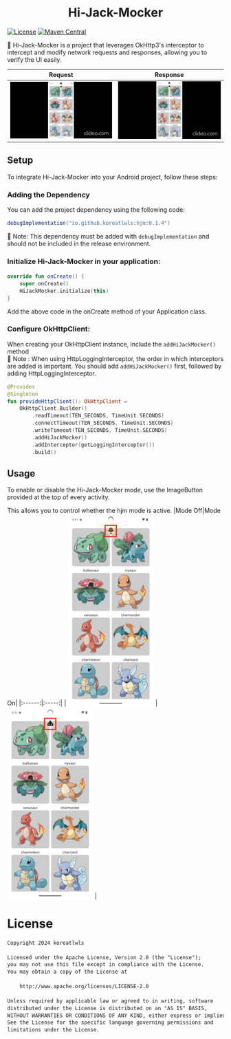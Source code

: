 <h1 align="center">Hi-Jack-Mocker</h1>
<a href="https://opensource.org/licenses/Apache-2.0"><img alt="License" src="https://img.shields.io/badge/License-Apache%202.0-blue.svg"/></a> <a href="https://central.sonatype.com/artifact/io.github.koreatlwls/hjm"><img alt="Maven Central" src="https://img.shields.io/maven-central/v/io.github.koreatlwls/hjm.svg"/></a>


:balloon: Hi-Jack-Mocker is a project that leverages OkHttp3's interceptor to intercept and modify network requests and responses, allowing you to verify the UI easily.
</br>

|Request|Response|
|:------:|:-----:|
| <img width="300" src="./screenshot/request.gif"> | <img width="300" src="./screenshot/response.gif"> |

## Setup
To integrate Hi-Jack-Mocker into your Android project, follow these steps:

### Adding the Dependency

You can add the project dependency using the following code:

```groovy
debugImplementation("io.github.koreatlwls:hjm:0.1.4")
```
🚨 Note: This dependency must be added with `debugImplementation` and should not be included in the release environment.

### Initialize Hi-Jack-Mocker in your application:

```kotlin
override fun onCreate() {
    super.onCreate()
    HiJackMocker.initialize(this)
}
```
Add the above code in the onCreate method of your Application class.

### Configure OkHttpClient:

When creating your OkHttpClient instance, include the `addHiJackMocker()` method </br>
🚨 Note : When using HttpLoggingInterceptor, the order in which interceptors are added is important. You should add `addHiJackMocker()` first, followed by adding HttpLoggingInterceptor.

```kotlin
@Provides
@Singleton
fun provideHttpClient(): OkHttpClient =
    OkHttpClient.Builder()
        .readTimeout(TEN_SECONDS, TimeUnit.SECONDS)
        .connectTimeout(TEN_SECONDS, TimeUnit.SECONDS)
        .writeTimeout(TEN_SECONDS, TimeUnit.SECONDS)
        .addHiJackMocker()
        .addInterceptor(getLoggingInterceptor())
        .build()
```
## Usage
To enable or disable the Hi-Jack-Mocker mode, use the ImageButton provided at the top of every activity. 

This allows you to control whether the hjm mode is active.
|Mode Off|Mode On|
|:------:|:-----:|
| <img width="200" src="./screenshot/hjm_mode_off.png"> | <img width="200" src="./screenshot/hjm_mode_on.png"> |

# License
```xml
Copyright 2024 koreatlwls

Licensed under the Apache License, Version 2.0 (the "License");
you may not use this file except in compliance with the License.
You may obtain a copy of the License at

    http://www.apache.org/licenses/LICENSE-2.0

Unless required by applicable law or agreed to in writing, software
distributed under the License is distributed on an "AS IS" BASIS,
WITHOUT WARRANTIES OR CONDITIONS OF ANY KIND, either express or implied.
See the License for the specific language governing permissions and
limitations under the License.
```
